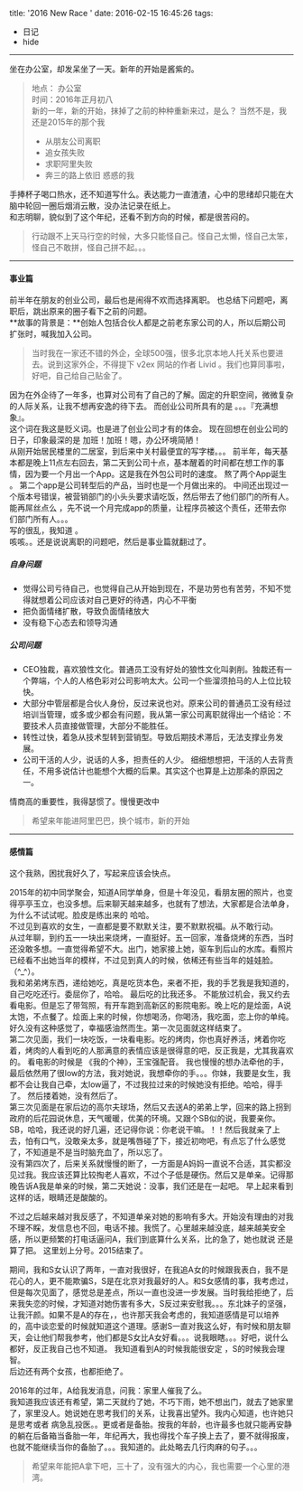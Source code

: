 title: '2016 New Race '
date: 2016-02-15 16:45:26
tags: 
- 日记
- hide

---

坐在办公室，却发呆坐了一天。新年的开始是酱紫的。

> 地点： 办公室  
> 时间：2016年正月初八  
> 新的一年，新的开始，抹掉了之前的种种重新来过，是么？
> 当然不是，我还是2015年的那个我    
>
> - 从朋友公司离职
> - 追女孩失败
> - 求职阿里失败
> - 奔三的路上依旧 惑惑的我

手捧杯子喝口热水，还不知道写什么。表达能力一直渣渣，心中的思绪却只能在大脑中轮回一圈后烟消云散，没办法记录在纸上。  
和志明聊，貌似到了这个年纪，还看不到方向的时候，都是很苦闷的。  
> 行动跟不上天马行空的时候，大多只能怪自己。怪自己太懒，怪自己太笨，怪自己不敢拼，怪自己拼不起。。。    

---
#### 事业篇
前半年在朋友的创业公司，最后也是闹得不欢而选择离职。  也总结下问题吧，离职后，跳出原来的圈子看下之前的问题。    
**故事的背景是：**创始人包括合伙人都是之前老东家公司的人，所以后期公司扩张时，喊我加入公司。  
> 当时我在一家还不错的外企，全球500强，很多北京本地人托关系也要进去。说到这家外企，不得提下 v2ex 网站的作者 Livid 。我们也算同事啦，好吧，自己给自己贴金了。    

因为在外企待了一年多，也算对公司有了自己的了解。固定的升职空间，微微复杂的人际关系，让我不想再安逸的待下去。 而创业公司所具有的是 。。。『充满想象』。   
这个词在我这是贬义词。也是进了创业公司才有的体会。   现在回想在创业公司的日子，印象最深的是  加班！加班！嗯，办公环境简陋！   
从刚开始居民楼里的二居室，到后来中关村最便宜的写字楼。。。
前半年，每天基本都是晚上11点左右回去，第二天到公司十点，基本醒着的时间都在想工作的事情，因为要一个月出一个App。这是我在外包公司时的速度。
熬了两个App诞生 。 第二个app是公司转型后的产品，当时也是一个月做出来的。   中间还出现过一个版本号错误，被营销部门的小头头要求请吃饭，然后带去了他们部门的所有人。能再屌丝点么  ，先不说一个月完成app的质量，让程序员被这个责任，还带去你们部门所有人。。。  
写的很乱，我知道  。   
咳咳。。还是说说离职的问题吧，然后是事业篇就翻过了。

##### 自身问题
- 觉得公司亏待自己，也觉得自己从开始到现在，不是功劳也有苦劳，不知不觉得就想着公司应该对自己更好的待遇，内心不平衡
- 把负面情绪扩散，导致负面情绪放大
- 没有稳下心态去和领导沟通

##### 公司问题
- CEO独裁，喜欢狼性文化。普通员工没有好处的狼性文化叫剥削。独裁还有一个弊端，个人的人格色彩对公司影响太大。公司一个些溜须拍马的人上位比较快。
- 大部分中管层都是合伙人身份，反过来说也对。原来公司的普通员工没有经过培训当管理，或多或少都会有问题，我从第一家公司离职就得出一个结论：不要技术人员直接做管理，大部分不能胜任。
- 转性过快，着急从技术型转到营销型。导致后期技术滞后，无法支撑业务发展。
- 公司干活的人少，说话的人多，担责任的人少。  细细想想把，干活的人去背责任，不用多说估计也能想个大概的后果。其实这个也算是上边那条的原因之一。

情商高的重要性，我得瑟惯了。慢慢更改中
> 希望来年能进阿里巴巴，换个城市，新的开始  

---
#### 感情篇

这个我熟，困扰我好久了，写起来应该会快点。

2015年的初中同学聚会，知道A同学单身，但是十年没见，看朋友圈的照片，也变得亭亭玉立，也没多想。后来聊天越来越多，也就有了想法，大家都是合法单身，为什么不试试呢。脸皮是练出来的  哈哈。   
不过见到喜欢的女生，一直都是要不默默关注，要不默默祝福。从不敢行动。   
从过年聊，到约五一一块出来烧烤，一直挺好。五一回家，准备烧烤的东西，当时还没敢多想。一直觉得希望不大。出门，她家接上她，驱车到后山的水库。看照片已经看不出她当年的模样，不过见到真人的时候，依稀还有些当年的娃娃脸。（^_^）。   
我和弟弟烤东西，递给她吃，真是吃货本色，来者不拒，我的手艺我是我知道的，自己吃吃还行。委屈你了，哈哈。 最后吃的比我还多。 不能放过机会，我又约去看电影。但是忘了带驾照，有开车跑到高新区的影院电影。晚上吃的是烩面，A说太饱，不点餐了。烩面上来的时候，你想喝汤，你喝汤，我吃面，恋上你的单纯。好久没有这种感觉了，幸福感油然而生。第一次见面就这样结束了。    
第二次见面，我们一块吃饭，一块看电影。吃的烤肉，你也真好养活，烤着你吃着，烤肉的人看到吃的人那满意的表情应该是很得意的吧，反正我是，尤其我喜欢的。  看电影的时候是 《我的个神》，王宝强配音。 我也慢慢的想办法牵他的手，最后依然用了很low的方法，我对她说，我想牵你的手。。。你妹，我要是女生，我都不会让我自己牵，太low逼了，不过我拉过来的时候她没有拒绝。哈哈，得手了。  然后搂着她，没有然后了。   
第三次见面是在家后边的高尔夫球场，然后又去送A的弟弟上学，回来的路上拐到政府的后花园说休息，天气暖暖，优美的环境。又跟个SB似的说，我要亲你。SB，哈哈，我还说的好几遍，还记得你说：你老说干嘛。！！然后我就亲了上去，怕有口气，没敢亲太多，就是嘴唇碰了下，接近初吻吧，有点忘了什么感觉了，不知道是不是当时脑充血了，所以忘了。   
没有第四次了，后来关系就慢慢的断了，一方面是A妈妈一直说不合适，其实都没见过我。我应该还算比较掏老人喜欢，不过个子低是硬伤。然后又是单亲。记得那晚告诉A我是单亲的时候，第二天她说：没事，我们还是在一起吧。 早上起来看到这样的话，眼睛还是酸酸的。

不过之后越来越对我反感了，不知道单亲对她的影响有多大。开始没有理由的对我不理不睬，发信息也不回，电话不接。我慌了。心里越来越没底，越来越美安全感，所以更频繁的打电话逼问A，我们到底算什么关系，比的急了，她也就说 还是算了把。 这里划上分号。2015结束了。

期间，我和S女认识了两年，一直对我很好，在我追A女的时候跟我表白，我不是花心的人，更不能欺骗S，S是在北京对我最好的人。和S女感情的事，我考虑过，但是每次见面了，感觉总是差点，所以一直也没进一步发展。当时我给拒绝了，后来我失恋的时候，才知道对她伤害有多大，S反过来安慰我。。。东北妹子的坚强，让我汗颜。如果不是A的存在，，也许那天我会考虑的，我知道感情是可以培养的，高中谈恋爱的时候就知道这个道理。感谢S一直对我这么好，有时候和朋友聊天，会让他们帮我参考，他们都是S女比A女好看。。。说我眼瞎。。。好吧，说什么都好，反正我自己也不知道。 我知道看到A的时候我能很安定 ，S的时候我会理智。   
后边还有两个女孩，也都拒绝了。

2016年的过年，A给我发消息，问我：家里人催我了么。   
我知道我应该还有希望，第二天就约了她，不巧下雨，她不想出门，就去了她家里了，家里没人。她说她在思考我们的关系，让我喜出望外。我内心知道，也许她只是思考或者 病急乱投医。。更或者是备胎。按我的年龄，也许最多也就只能再安静的躺在后备箱当备胎一年，年纪再大，我也得找个车子换上去了，要不就得报废，也就不能继续当你的备胎了。。。我知道的。此处略去几行肉麻的句子。。。

>希望来年能把A拿下吧，三十了，没有强大的内心，我也需要一个心里的港湾。   
